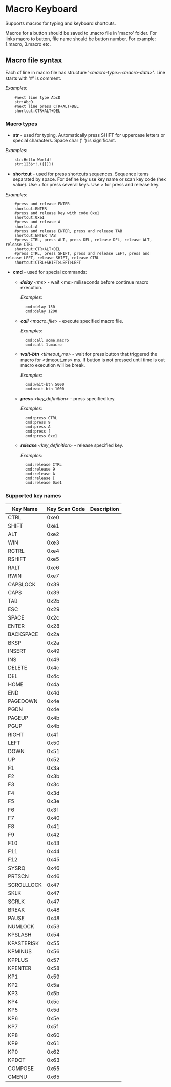 # Macro Keyboard

Supports macros for typing and keyboard shortcuts.

Macros for a button should be saved to .macro file in 'macro' folder. For links macro to button, file name should be button number. For example: 1.macro, 3.macro etc.

## Macro file syntax

Each of line in macro file has structure *'&lt;macro-type&gt;:&lt;macro-data&gt;'*. Line starts with '#' is comment.

*Examples:*

		#next line type AbcD
		str:AbcD
		#next line press CTR+ALT+DEL
		shortcut:CTR+ALT+DEL

### Macro types

* **str** - used for typing. Automatically press SHIFT for uppercase letters or special characters. Space char (' ') is significant.

*Examples:*

		str:Hello World!
		str:123$*!.({[]})
		 
* **shortcut** - used for press shortcuts sequences. Sequence items separated by space. For define key use key name or scan key code (hex value). Use + for press several keys. Use &gt; for press and release key.

*Examples:*

		#press and release ENTER
		shortcut:ENTER
		#press and release key with code 0xe1
		shortcut:0xe1
		#press and release A
		shortcut:A
		#press and release ENTER, press and release TAB
		shortcut:ENTER TAB
		#press CTRL, press ALT, press DEL, release DEL, release ALT, release CTRL
		shortcut:CTR+ALT+DEL
		#press CTRL, press SHIFT, press and release LEFT, press and release LEFT, release SHIFT, release CTRL
		shortcut:CTRL+SHIFT>LEFT>LEFT
		
* **cmd** - used for special commands:

    - ***delay*** *&lt;ms&gt;* - wait &lt;ms&gt; miliseconds before continue macro execution.
    
        *Examples:*

    		cmd:delay 150
    		cmd:delay 1200
		
    * ***call*** *&lt;macro_file&gt;* - execute specified macro file.

        *Examples:*

    		cmd:call some.macro
    		cmd:call 1.macro
    		
    * ***wait-btn*** *&lt;timeout_ms&gt;* - wait for press button that triggered the macro for &lt;timeout_ms&gt; ms. If button is not pressed until time is out macro execution will be break.

        *Examples:*

    		cmd:wait-btn 5000
    		cmd:wait-btn 1000
    		
    * ***press*** *&lt;key_definition&gt;* - press specified key.

        *Examples:*

    		cmd:press CTRL
    		cmd:press 9
    		cmd:press A
    		cmd:press [
    		cmd:press 0xe1
    		
    * ***release*** *&lt;key_definition&gt;* - release specified key.

        *Examples:*

    		cmd:release CTRL
    		cmd:release 9
    		cmd:release A
    		cmd:release [
    		cmd:release 0xe1
			
### Supported key names

| Key Name | Key Scan Code | Description |
| -------- | ------------- | ----------- |
| CTRL | 0xe0 | |
| SHIFT | 0xe1 | |
| ALT | 0xe2 | |
| WIN | 0xe3 | |
| RCTRL | 0xe4 | |
| RSHIFT | 0xe5 | |
| RALT | 0xe6 | |
| RWIN | 0xe7 | |
| CAPSLOCK | 0x39 | |
| CAPS | 0x39 | |
| TAB | 0x2b | |
| ESC | 0x29 | |
| SPACE | 0x2c | |
| ENTER | 0x28 | |
| BACKSPACE | 0x2a | |
| BKSP | 0x2a | |
| INSERT | 0x49 | |
| INS | 0x49 | |
| DELETE | 0x4c | |
| DEL | 0x4c | |
| HOME | 0x4a | |
| END | 0x4d | |
| PAGEDOWN | 0x4e | |
| PGDN | 0x4e | |
| PAGEUP | 0x4b | |
| PGUP | 0x4b | |
| RIGHT | 0x4f | |
| LEFT | 0x50 | |
| DOWN | 0x51 | |
| UP | 0x52 | |
| F1 | 0x3a | |
| F2 | 0x3b | |
| F3 | 0x3c | |
| F4 | 0x3d | |
| F5 | 0x3e | |
| F6 | 0x3f | |
| F7 | 0x40 | |
| F8 | 0x41 | |
| F9 | 0x42 | |
| F10 | 0x43 | |
| F11 | 0x44 | |
| F12 | 0x45 | |
| SYSRQ | 0x46 | |
| PRTSCN | 0x46 | |
| SCROLLLOCK | 0x47 | |
| SKLK | 0x47 | |
| SCRLK | 0x47 | |
| BREAK | 0x48 | |
| PAUSE | 0x48 | |
| NUMLOCK | 0x53 | |
| KPSLASH | 0x54 | |
| KPASTERISK | 0x55 | |
| KPMINUS | 0x56 | |
| KPPLUS | 0x57 | |
| KPENTER | 0x58 | |
| KP1 | 0x59 | |
| KP2 | 0x5a | |
| KP3 | 0x5b | |
| KP4 | 0x5c | |
| KP5 | 0x5d | |
| KP6 | 0x5e | |
| KP7 | 0x5f | |
| KP8 | 0x60 | |
| KP9 | 0x61 | |
| KP0 | 0x62 | |
| KPDOT | 0x63 | |
| COMPOSE | 0x65 | |
| CMENU | 0x65 | |